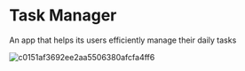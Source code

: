 # Task Manager

An app that helps its users efficiently manage their daily tasks

![c0151af3692ee2aa5506380afcfa4ff6](https://user-images.githubusercontent.com/61379839/131235463-14207517-88ec-410e-87ab-e51771000824.png)

